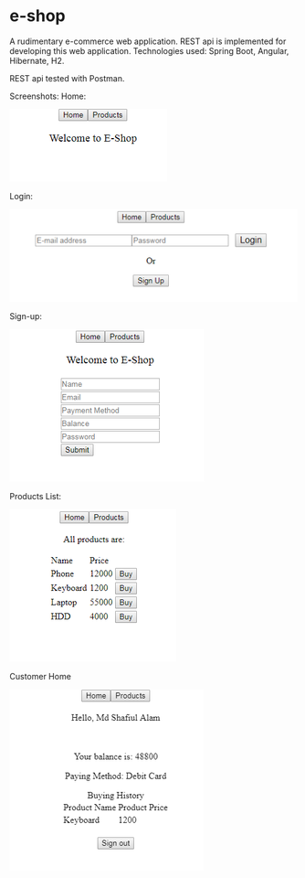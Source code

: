 # e-shop
A rudimentary e-commerce web application.
REST api is implemented for developing this web application.
Technologies used: Spring Boot, Angular, Hibernate, H2.

REST api tested with Postman.

Screenshots:
Home:

![Home](screenshots/home.PNG)

Login:

![Home-Login](screenshots/home-login.PNG)

Sign-up:

![Sign-Up form](screenshots/signup.PNG)

Products List:

![Products](screenshots/products.PNG)

Customer Home

![Customer home buying history](screenshots/home-customer-buying-history.PNG)

